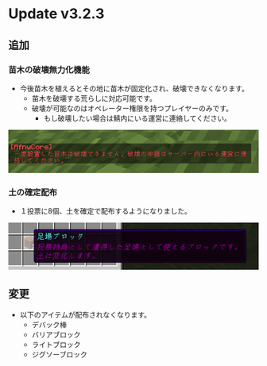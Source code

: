 # Update v3.2.3

## 追加

### 苗木の破壊無力化機能

- 今後苗木を植えるとその地に苗木が固定化され、破壊できなくなります。
  - 苗木を破壊する荒らしに対応可能です。
  - 破壊が可能なのはオペレーター権限を持つプレイヤーのみです。
    - もし破壊したい場合は鯖内にいる運営に連絡してください。

![blocker.png](images/blockbreak.png)

### 土の確定配布

- １投票に8個、土を確定で配布するようになりました。

![dirt.png](images/dirt.png)

## 変更

- 以下のアイテムが配布されなくなります。
  - デバック棒
  - バリアブロック
  - ライトブロック
  - ジグソーブロック
